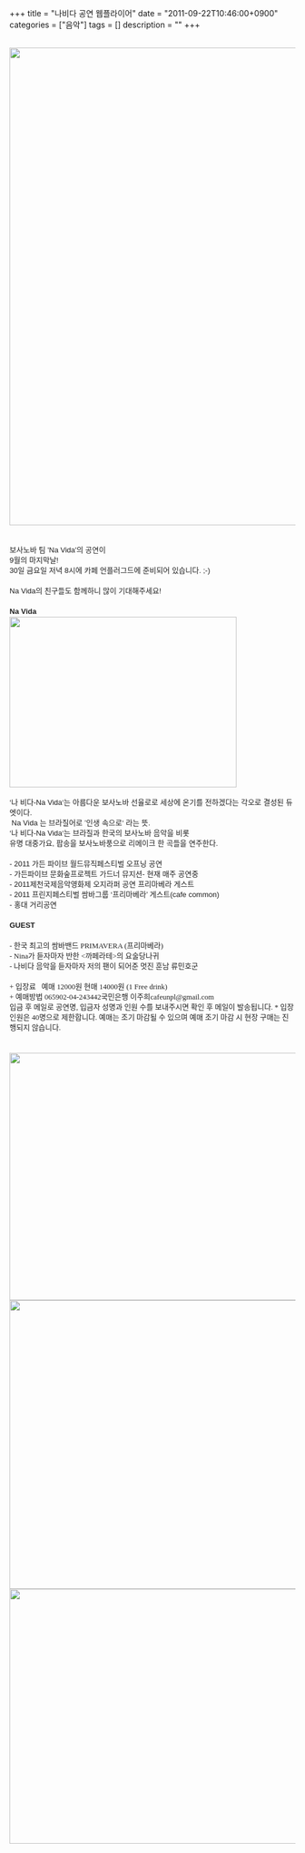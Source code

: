 +++
title = "나비다 공연 웹플라이어"
date = "2011-09-22T10:46:00+0900"
categories = ["음악"]
tags = []
description = ""
+++
<span class="copyright_entry" style="display:block;" title="나비다 공연 웹플라이어@@**@@http://shed.egloos.com/3738054"></span>
<div style="text-align: center;">
 <br>
</div>
<img border="0" onmouseover="this.style.cursor='pointer'" alt="" src="/attachment/3738054_1.jpg" width="600" height="840" onclick="Control.Modal.openDialog(this, event, 'http://pds24.egloos.com/pds/201109/22/82/a0003782_4e7aa6b5c84b2.jpg', 2500, 3500);">
<div>
 <div style="text-align: center;">
  <br>
 </div>
 <div style="text-align: center;">
  <span class="Apple-style-span" style="color: rgb(31, 31, 31); font-family: NanumGothic, 나눔고딕, 'Malgun Gothic', Dotum, 돋움, Gulim, 굴림, Helvetica, Apple-Gothic; font-size: 13px; line-height: 18px; -webkit-text-size-adjust: none; background-color: rgb(255, 255, 255); "><br></span>
 </div>
 <div style="text-align: center;">
  <div style="text-align: left;">
   <span class="Apple-style-span" style="color: rgb(31, 31, 31); font-family: NanumGothic, 나눔고딕, 'Malgun Gothic', Dotum, 돋움, Gulim, 굴림, Helvetica, Apple-Gothic; font-size: 13px; line-height: 18px; -webkit-text-size-adjust: none; background-color: rgb(255, 255, 255); ">보사노바 팀 'Na Vida'의 공연이</span>
  </div>
  <span class="Apple-style-span" style="background-color: rgb(255, 255, 255); ">
   <div style="color: rgb(31, 31, 31); font-size: 13px; line-height: 18px; text-align: left; margin-top: 0px; margin-right: 0px; margin-bottom: 0px; margin-left: 0px; padding-top: 0px; padding-right: 0px; padding-bottom: 0px; padding-left: 0px; font-family: NanumGothic, 나눔고딕, 'Malgun Gothic', Dotum, 돋움, Gulim, 굴림, Helvetica, Apple-Gothic; -webkit-text-size-adjust: none; ">
    9월의 마지막날!&nbsp;
   </div>
   <div style="color: rgb(31, 31, 31); font-size: 13px; line-height: 18px; text-align: left; margin-top: 0px; margin-right: 0px; margin-bottom: 0px; margin-left: 0px; padding-top: 0px; padding-right: 0px; padding-bottom: 0px; padding-left: 0px; font-family: NanumGothic, 나눔고딕, 'Malgun Gothic', Dotum, 돋움, Gulim, 굴림, Helvetica, Apple-Gothic; -webkit-text-size-adjust: none; ">
    30일 금요일 저녁 8시에 카페 언플러그드에 준비되어 있습니다. ;-)&nbsp;
   </div>
   <div style="color: rgb(31, 31, 31); font-size: 13px; line-height: 18px; text-align: left; margin-top: 0px; margin-right: 0px; margin-bottom: 0px; margin-left: 0px; padding-top: 0px; padding-right: 0px; padding-bottom: 0px; padding-left: 0px; font-family: NanumGothic, 나눔고딕, 'Malgun Gothic', Dotum, 돋움, Gulim, 굴림, Helvetica, Apple-Gothic; -webkit-text-size-adjust: none; ">
    <br style="margin-top: 0px; margin-right: 0px; margin-bottom: 0px; margin-left: 0px; padding-top: 0px; padding-right: 0px; padding-bottom: 0px; padding-left: 0px; font-family: NanumGothic, 나눔고딕, 'Malgun Gothic', Dotum, 돋움, Gulim, 굴림, Helvetica, Apple-Gothic; -webkit-text-size-adjust: none; ">
   </div>
   <div style="color: rgb(31, 31, 31); font-size: 13px; line-height: 18px; text-align: left; margin-top: 0px; margin-right: 0px; margin-bottom: 0px; margin-left: 0px; padding-top: 0px; padding-right: 0px; padding-bottom: 0px; padding-left: 0px; font-family: NanumGothic, 나눔고딕, 'Malgun Gothic', Dotum, 돋움, Gulim, 굴림, Helvetica, Apple-Gothic; -webkit-text-size-adjust: none; ">
    Na Vida의 친구들도 함께하니 많이 기대해주세요!&nbsp;
   </div>
   <div style="color: rgb(31, 31, 31); font-size: 13px; line-height: 18px; text-align: left; margin-top: 0px; margin-right: 0px; margin-bottom: 0px; margin-left: 0px; padding-top: 0px; padding-right: 0px; padding-bottom: 0px; padding-left: 0px; font-family: NanumGothic, 나눔고딕, 'Malgun Gothic', Dotum, 돋움, Gulim, 굴림, Helvetica, Apple-Gothic; -webkit-text-size-adjust: none; ">
    <br>
   </div>
   <div style="color: rgb(31, 31, 31); font-size: 13px; line-height: 18px; text-align: left; margin-top: 0px; margin-right: 0px; margin-bottom: 0px; margin-left: 0px; padding-top: 0px; padding-right: 0px; padding-bottom: 0px; padding-left: 0px; font-family: NanumGothic, 나눔고딕, 'Malgun Gothic', Dotum, 돋움, Gulim, 굴림, Helvetica, Apple-Gothic; -webkit-text-size-adjust: none; ">
    <b style="margin-top: 0px; margin-right: 0px; margin-bottom: 0px; margin-left: 0px; padding-top: 0px; padding-right: 0px; padding-bottom: 0px; padding-left: 0px; font-family: NanumGothic, 나눔고딕, 'Malgun Gothic', Dotum, 돋움, Gulim, 굴림, Helvetica, Apple-Gothic; -webkit-text-size-adjust: none; ">Na Vida</b>
   </div>
   <div style="color: rgb(31, 31, 31); font-size: 13px; line-height: 18px; text-align: left; margin-top: 0px; margin-right: 0px; margin-bottom: 0px; margin-left: 0px; padding-top: 0px; padding-right: 0px; padding-bottom: 0px; padding-left: 0px; font-family: NanumGothic, 나눔고딕, 'Malgun Gothic', Dotum, 돋움, Gulim, 굴림, Helvetica, Apple-Gothic; -webkit-text-size-adjust: none; ">
    <b style="margin-top: 0px; margin-right: 0px; margin-bottom: 0px; margin-left: 0px; padding-top: 0px; padding-right: 0px; padding-bottom: 0px; padding-left: 0px; font-family: NanumGothic, 나눔고딕, 'Malgun Gothic', Dotum, 돋움, Gulim, 굴림, Helvetica, Apple-Gothic; -webkit-text-size-adjust: none; "><img border="0" onmouseover="this.style.cursor='pointer'" alt="" src="/attachment/3738054_2.jpg" width="400" height="300" onclick="Control.Modal.openDialog(this, event, 'http://pds22.egloos.com/pds/201109/26/82/a0003782_4e7ff67f69418.jpg', 400, 300);"></b>
   </div>
   <div style="color: rgb(31, 31, 31); font-size: 13px; line-height: 18px; text-align: left; margin-top: 0px; margin-right: 0px; margin-bottom: 0px; margin-left: 0px; padding-top: 0px; padding-right: 0px; padding-bottom: 0px; padding-left: 0px; font-family: NanumGothic, 나눔고딕, 'Malgun Gothic', Dotum, 돋움, Gulim, 굴림, Helvetica, Apple-Gothic; -webkit-text-size-adjust: none; ">
    <br style="margin-top: 0px; margin-right: 0px; margin-bottom: 0px; margin-left: 0px; padding-top: 0px; padding-right: 0px; padding-bottom: 0px; padding-left: 0px; font-family: NanumGothic, 나눔고딕, 'Malgun Gothic', Dotum, 돋움, Gulim, 굴림, Helvetica, Apple-Gothic; -webkit-text-size-adjust: none; ">
   </div>
   <div style="color: rgb(31, 31, 31); font-size: 13px; line-height: 18px; margin-top: 0px; margin-right: 0px; margin-bottom: 0px; margin-left: 0px; padding-top: 0px; padding-right: 0px; padding-bottom: 0px; padding-left: 0px; font-family: NanumGothic, 나눔고딕, 'Malgun Gothic', Dotum, 돋움, Gulim, 굴림, Helvetica, Apple-Gothic; -webkit-text-size-adjust: none; ">
    <div style="text-align: left;margin-top: 0px; margin-right: 0px; margin-bottom: 0px; margin-left: 0px; padding-top: 0px; padding-right: 0px; padding-bottom: 0px; padding-left: 0px; font-family: NanumGothic, 나눔고딕, 'Malgun Gothic', Dotum, 돋움, Gulim, 굴림, Helvetica, Apple-Gothic; -webkit-text-size-adjust: none; ">
     ‘나 비다-Na Vida‘는 아름다운 보사노바 선율로로 세상에 온기를 전하겠다는 각오로 결성된 듀엣이다.
    </div>
    <div style="text-align: left;margin-top: 0px; margin-right: 0px; margin-bottom: 0px; margin-left: 0px; padding-top: 0px; padding-right: 0px; padding-bottom: 0px; padding-left: 0px; font-family: NanumGothic, 나눔고딕, 'Malgun Gothic', Dotum, 돋움, Gulim, 굴림, Helvetica, Apple-Gothic; -webkit-text-size-adjust: none; ">
     &nbsp;Na Vida 는 브라질어로 ’인생 속으로‘ 라는 뜻.&nbsp;
    </div>
    <div style="text-align: left;margin-top: 0px; margin-right: 0px; margin-bottom: 0px; margin-left: 0px; padding-top: 0px; padding-right: 0px; padding-bottom: 0px; padding-left: 0px; font-family: NanumGothic, 나눔고딕, 'Malgun Gothic', Dotum, 돋움, Gulim, 굴림, Helvetica, Apple-Gothic; -webkit-text-size-adjust: none; ">
     ‘나 비다-Na Vida‘는 브라질과 한국의 보사노바 음악을 비롯&nbsp;
    </div>
    <div style="text-align: left;margin-top: 0px; margin-right: 0px; margin-bottom: 0px; margin-left: 0px; padding-top: 0px; padding-right: 0px; padding-bottom: 0px; padding-left: 0px; font-family: NanumGothic, 나눔고딕, 'Malgun Gothic', Dotum, 돋움, Gulim, 굴림, Helvetica, Apple-Gothic; -webkit-text-size-adjust: none; ">
     유명 대중가요, 팝송을 보사노바풍으로 리메이크 한 곡들을 연주한다.
    </div>
    <div style="text-align: left;margin-top: 0px; margin-right: 0px; margin-bottom: 0px; margin-left: 0px; padding-top: 0px; padding-right: 0px; padding-bottom: 0px; padding-left: 0px; font-family: NanumGothic, 나눔고딕, 'Malgun Gothic', Dotum, 돋움, Gulim, 굴림, Helvetica, Apple-Gothic; -webkit-text-size-adjust: none; ">
     <br style="margin-top: 0px; margin-right: 0px; margin-bottom: 0px; margin-left: 0px; padding-top: 0px; padding-right: 0px; padding-bottom: 0px; padding-left: 0px; font-family: NanumGothic, 나눔고딕, 'Malgun Gothic', Dotum, 돋움, Gulim, 굴림, Helvetica, Apple-Gothic; -webkit-text-size-adjust: none; ">
    </div>
    <div style="text-align: left;margin-top: 0px; margin-right: 0px; margin-bottom: 0px; margin-left: 0px; padding-top: 0px; padding-right: 0px; padding-bottom: 0px; padding-left: 0px; font-family: NanumGothic, 나눔고딕, 'Malgun Gothic', Dotum, 돋움, Gulim, 굴림, Helvetica, Apple-Gothic; -webkit-text-size-adjust: none; ">
     - 2011 가든 파이브 월드뮤직페스티벌 오프닝 공연
    </div>
    <div style="text-align: left;margin-top: 0px; margin-right: 0px; margin-bottom: 0px; margin-left: 0px; padding-top: 0px; padding-right: 0px; padding-bottom: 0px; padding-left: 0px; font-family: NanumGothic, 나눔고딕, 'Malgun Gothic', Dotum, 돋움, Gulim, 굴림, Helvetica, Apple-Gothic; -webkit-text-size-adjust: none; ">
     - 가든파이브 문화숲프로젝트 가드너 뮤지션- 현재 매주 공연중
    </div>
    <div style="text-align: left;margin-top: 0px; margin-right: 0px; margin-bottom: 0px; margin-left: 0px; padding-top: 0px; padding-right: 0px; padding-bottom: 0px; padding-left: 0px; font-family: NanumGothic, 나눔고딕, 'Malgun Gothic', Dotum, 돋움, Gulim, 굴림, Helvetica, Apple-Gothic; -webkit-text-size-adjust: none; ">
     - 2011제천국제음악영화제 오지라퍼 공연 프리마베라 게스트
    </div>
    <div style="text-align: left;margin-top: 0px; margin-right: 0px; margin-bottom: 0px; margin-left: 0px; padding-top: 0px; padding-right: 0px; padding-bottom: 0px; padding-left: 0px; font-family: NanumGothic, 나눔고딕, 'Malgun Gothic', Dotum, 돋움, Gulim, 굴림, Helvetica, Apple-Gothic; -webkit-text-size-adjust: none; ">
     - 2011 프린지페스티벌 쌈바그룹 ‘프리마베라’ 게스트(cafe common)&nbsp;
    </div>
    <div style="text-align: left;margin-top: 0px; margin-right: 0px; margin-bottom: 0px; margin-left: 0px; padding-top: 0px; padding-right: 0px; padding-bottom: 0px; padding-left: 0px; font-family: NanumGothic, 나눔고딕, 'Malgun Gothic', Dotum, 돋움, Gulim, 굴림, Helvetica, Apple-Gothic; -webkit-text-size-adjust: none; ">
     - 홍대 거리공연
    </div>
   </div>
   <div style="color: rgb(31, 31, 31); font-size: 13px; line-height: 18px; text-align: left; margin-top: 0px; margin-right: 0px; margin-bottom: 0px; margin-left: 0px; padding-top: 0px; padding-right: 0px; padding-bottom: 0px; padding-left: 0px; font-family: NanumGothic, 나눔고딕, 'Malgun Gothic', Dotum, 돋움, Gulim, 굴림, Helvetica, Apple-Gothic; -webkit-text-size-adjust: none; ">
    <span style="margin-top: 0px; margin-right: 0px; margin-bottom: 0px; margin-left: 0px; padding-top: 0px; padding-right: 0px; padding-bottom: 0px; padding-left: 0px; font-family: NanumGothic, 나눔고딕, 'Malgun Gothic', Dotum, 돋움, Gulim, 굴림, Helvetica, Apple-Gothic; -webkit-text-size-adjust: none; "><br style="margin-top: 0px; margin-right: 0px; margin-bottom: 0px; margin-left: 0px; padding-top: 0px; padding-right: 0px; padding-bottom: 0px; padding-left: 0px; font-family: NanumGothic, 나눔고딕, 'Malgun Gothic', Dotum, 돋움, Gulim, 굴림, Helvetica, Apple-Gothic; -webkit-text-size-adjust: none; "></span>
   </div>
   <div style="color: rgb(31, 31, 31); font-size: 13px; line-height: 18px; text-align: left; margin-top: 0px; margin-right: 0px; margin-bottom: 0px; margin-left: 0px; padding-top: 0px; padding-right: 0px; padding-bottom: 0px; padding-left: 0px; font-family: NanumGothic, 나눔고딕, 'Malgun Gothic', Dotum, 돋움, Gulim, 굴림, Helvetica, Apple-Gothic; -webkit-text-size-adjust: none; ">
    <span style="margin-top: 0px; margin-right: 0px; margin-bottom: 0px; margin-left: 0px; padding-top: 0px; padding-right: 0px; padding-bottom: 0px; padding-left: 0px; font-family: NanumGothic, 나눔고딕, 'Malgun Gothic', Dotum, 돋움, Gulim, 굴림, Helvetica, Apple-Gothic; -webkit-text-size-adjust: none; "><b style="margin-top: 0px; margin-right: 0px; margin-bottom: 0px; margin-left: 0px; padding-top: 0px; padding-right: 0px; padding-bottom: 0px; padding-left: 0px; font-family: NanumGothic, 나눔고딕, 'Malgun Gothic', Dotum, 돋움, Gulim, 굴림, Helvetica, Apple-Gothic; -webkit-text-size-adjust: none; "><span style="margin-top: 0px; margin-right: 0px; margin-bottom: 0px; margin-left: 0px; padding-top: 0px; padding-right: 0px; padding-bottom: 0px; padding-left: 0px; font-family: NanumGothic, 나눔고딕, 'Malgun Gothic', Dotum, 돋움, Gulim, 굴림, Helvetica, Apple-Gothic; -webkit-text-size-adjust: none; ">GUEST</span></b></span>
   </div>
   <div style="color: rgb(31, 31, 31); font-size: 13px; line-height: 18px; text-align: left; margin-top: 0px; margin-right: 0px; margin-bottom: 0px; margin-left: 0px; padding-top: 0px; padding-right: 0px; padding-bottom: 0px; padding-left: 0px; font-family: NanumGothic, 나눔고딕, 'Malgun Gothic', Dotum, 돋움, Gulim, 굴림, Helvetica, Apple-Gothic; -webkit-text-size-adjust: none; ">
    <span style="margin-top: 0px; margin-right: 0px; margin-bottom: 0px; margin-left: 0px; padding-top: 0px; padding-right: 0px; padding-bottom: 0px; padding-left: 0px; font-family: NanumGothic, 나눔고딕, 'Malgun Gothic', Dotum, 돋움, Gulim, 굴림, Helvetica, Apple-Gothic; -webkit-text-size-adjust: none; "><b style="margin-top: 0px; margin-right: 0px; margin-bottom: 0px; margin-left: 0px; padding-top: 0px; padding-right: 0px; padding-bottom: 0px; padding-left: 0px; font-family: NanumGothic, 나눔고딕, 'Malgun Gothic', Dotum, 돋움, Gulim, 굴림, Helvetica, Apple-Gothic; -webkit-text-size-adjust: none; "><span style="margin-top: 0px; margin-right: 0px; margin-bottom: 0px; margin-left: 0px; padding-top: 0px; padding-right: 0px; padding-bottom: 0px; padding-left: 0px; font-family: NanumGothic, 나눔고딕, 'Malgun Gothic', Dotum, 돋움, Gulim, 굴림, Helvetica, Apple-Gothic; -webkit-text-size-adjust: none; "><br></span></b></span>
   </div>
   <div style="text-align: left; margin-top: 0px; margin-right: 0px; margin-bottom: 0px; margin-left: 0px; padding-top: 0px; padding-right: 0px; padding-bottom: 0px; padding-left: 0px; ">
    <span style="margin-top: 0px; margin-right: 0px; margin-bottom: 0px; margin-left: 0px; padding-top: 0px; padding-right: 0px; padding-bottom: 0px; padding-left: 0px; "><span style="margin-top: 0px; margin-right: 0px; margin-bottom: 0px; margin-left: 0px; padding-top: 0px; padding-right: 0px; padding-bottom: 0px; padding-left: 0px; "><span style="margin-top: 0px; margin-right: 0px; margin-bottom: 0px; margin-left: 0px; padding-top: 0px; padding-right: 0px; padding-bottom: 0px; padding-left: 0px; line-height: 18px; -webkit-text-size-adjust: none;"><font class="Apple-style-span" color="#1f1f1f" size="2" face="굴림, Gulim">
        <div style="text-align: left; margin-top: 0px; margin-right: 0px; margin-bottom: 0px; margin-left: 0px; padding-top: 0px; padding-right: 0px; padding-bottom: 0px; padding-left: 0px; ">
         - 한국 최고의 쌈바밴드 PRIMAVERA (프리마베라) &nbsp;
        </div>
        <div style="text-align: left; margin-top: 0px; margin-right: 0px; margin-bottom: 0px; margin-left: 0px; padding-top: 0px; padding-right: 0px; padding-bottom: 0px; padding-left: 0px; ">
         - Nina가 듣자마자 반한 &lt;까페라테&gt;의 요술당나귀
        </div>
        <div style="text-align: left; margin-top: 0px; margin-right: 0px; margin-bottom: 0px; margin-left: 0px; padding-top: 0px; padding-right: 0px; padding-bottom: 0px; padding-left: 0px; ">
         - 나비다 음악을 듣자마자 저의 팬이 되어준 멋진 훈남 류민호군
        </div>
        <div style="text-align: left; margin-top: 0px; margin-right: 0px; margin-bottom: 0px; margin-left: 0px; padding-top: 0px; padding-right: 0px; padding-bottom: 0px; padding-left: 0px; ">
         <br>
        </div>
        <div style="text-align: left; margin-top: 0px; margin-right: 0px; margin-bottom: 0px; margin-left: 0px; padding-top: 0px; padding-right: 0px; padding-bottom: 0px; padding-left: 0px; ">
         + 입장료 &nbsp; 예매 12000원 현매 14000원 (1 Free drink) &nbsp; &nbsp;&nbsp;
        </div>
        <div style="text-align: left; margin-top: 0px; margin-right: 0px; margin-bottom: 0px; margin-left: 0px; padding-top: 0px; padding-right: 0px; padding-bottom: 0px; padding-left: 0px; ">
         + 예매방법 065902-04-243442국민은행 이주희cafeunpl@gmail.com
        </div>
        <div style="text-align: left; margin-top: 0px; margin-right: 0px; margin-bottom: 0px; margin-left: 0px; padding-top: 0px; padding-right: 0px; padding-bottom: 0px; padding-left: 0px; ">
         입금 후 메일로 공연명, 입금자 성명과 인원 수를 보내주시면 확인 후 메일이 발송됩니다. * 입장 인원은 40명으로 제한합니다. 예매는 조기 마감될 수 있으며 예매 조기 마감 시 현장 구매는 진행되지 않습니다.&nbsp;
        </div></font></span></span></span>
   </div>
   <div style="color: rgb(31, 31, 31); font-size: 13px; line-height: 18px; text-align: left; margin-top: 0px; margin-right: 0px; margin-bottom: 0px; margin-left: 0px; padding-top: 0px; padding-right: 0px; padding-bottom: 0px; padding-left: 0px; font-family: NanumGothic, 나눔고딕, 'Malgun Gothic', Dotum, 돋움, Gulim, 굴림, Helvetica, Apple-Gothic; -webkit-text-size-adjust: none; ">
    <span style="margin-top: 0px; margin-right: 0px; margin-bottom: 0px; margin-left: 0px; padding-top: 0px; padding-right: 0px; padding-bottom: 0px; padding-left: 0px; font-family: NanumGothic, 나눔고딕, 'Malgun Gothic', Dotum, 돋움, Gulim, 굴림, Helvetica, Apple-Gothic; -webkit-text-size-adjust: none; "><b style="margin-top: 0px; margin-right: 0px; margin-bottom: 0px; margin-left: 0px; padding-top: 0px; padding-right: 0px; padding-bottom: 0px; padding-left: 0px; font-family: NanumGothic, 나눔고딕, 'Malgun Gothic', Dotum, 돋움, Gulim, 굴림, Helvetica, Apple-Gothic; -webkit-text-size-adjust: none; "><span style="margin-top: 0px; margin-right: 0px; margin-bottom: 0px; margin-left: 0px; padding-top: 0px; padding-right: 0px; padding-bottom: 0px; padding-left: 0px; font-family: NanumGothic, 나눔고딕, 'Malgun Gothic', Dotum, 돋움, Gulim, 굴림, Helvetica, Apple-Gothic; -webkit-text-size-adjust: none; "><br></span></b></span>
   </div></span>
 </div>
 <div style="text-align: center;">
  <br>
 </div>
 <div style="text-align: center;"></div>
 <div>
  <img border="0" onmouseover="this.style.cursor='pointer'" alt="" src="/attachment/3738054_3.jpg" width="600" height="434.594594595" onclick="Control.Modal.openDialog(this, event, 'http://pds24.egloos.com/pds/201109/23/82/a0003782_4e7bfc857ae79.jpg', 740, 536);">
 </div>
 <div>
  <img border="0" onmouseover="this.style.cursor='pointer'" alt="" src="/attachment/3738054_4.jpg" width="600" height="508.378378378" onclick="Control.Modal.openDialog(this, event, 'http://pds19.egloos.com/pds/201109/23/82/a0003782_4e7bfc62ce5d5.jpg', 740, 627);">
 </div>
 <div>
  <div style="text-align: center;"></div>
  <img border="0" onmouseover="this.style.cursor='pointer'" alt="" src="/attachment/3738054_5.jpg" width="600" height="447.567567568" onclick="Control.Modal.openDialog(this, event, 'http://pds19.egloos.com/pds/201109/23/82/a0003782_4e7bfc703a2e3.jpg', 740, 552);">
 </div>
</div> 
<!--
       <rdf:RDF xmlns:rdf="http://www.w3.org/1999/02/22-rdf-syntax-ns#"
		    xmlns:dc="http://purl.org/dc/elements/1.1/"
		    xmlns:trackback="http://madskills.com/public/xml/rss/module/trackback/">
       <rdf:Description
	        rdf:about="http://shed.egloos.com/3738054"
	        dc:identifier="http://shed.egloos.com/3738054"
	        dc:title="나비다 공연 웹플라이어"
	        trackback:ping="http://shed.egloos.com/tb/3738054"/>
       </rdf:RDF>
       -->

<ul></ul>